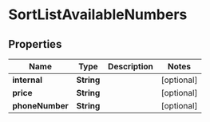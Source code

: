
# SortListAvailableNumbers

## Properties
Name | Type | Description | Notes
------------ | ------------- | ------------- | -------------
**internal** | **String** |  |  [optional]
**price** | **String** |  |  [optional]
**phoneNumber** | **String** |  |  [optional]



